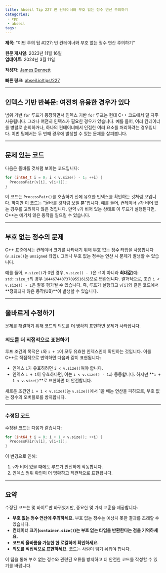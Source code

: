 ```yaml
---
title: Abseil Tip 227 빈 컨테이너와 부호 없는 정수 연산 주의하기
categories:
 - cpp
 - abseil
tags:
---
```



**제목:** "이번 주의 팁 #227: 빈 컨테이너와 부호 없는 정수 연산 주의하기"  

**원문 게시일:** 2023년 11월 16일  
**업데이트:** 2024년 3월 11일  

**작성자:** [James Dennett](mailto:jdennett@google.com)  

**빠른 링크:** [abseil.io/tips/227](https://abseil.io/tips/227)  

---

## **인덱스 기반 반복문: 여전히 유용한 경우가 있다**

범위 기반 `for` 루프가 등장하면서 인덱스 기반 `for` 루프는 현대 C++ 코드에서 덜 자주 사용됩니다. 그러나 여전히 인덱스가 필요한 경우가 있습니다. 예를 들어, 여러 컨테이너를 병렬로 순회하거나, 하나의 컨테이너에서 인접한 여러 요소를 처리하려는 경우입니다. 이번 팁에서는 두 번째 경우에 발생할 수 있는 문제를 살펴봅니다.

---

## **문제 있는 코드**

다음은 올바를 것처럼 보이는 코드입니다:

```cpp
for (int64_t i = 0; i < v.size() - 1; ++i) {
  ProcessPair(v[i], v[i+1]);
}
```

이 코드는 `ProcessPair()`를 호출하기 전에 유효한 인덱스를 확인하는 것처럼 보입니다. 하지만 이 코드는 "올바를 것처럼 보일 뿐"입니다. 예를 들어, 컨테이너 `v`가 비어 있는 경우를 고려하지 않은 것입니다. 만약 `v`가 비어 있는 상태로 이 루프가 실행된다면, C++는 예기치 않은 동작을 일으킬 수 있습니다.

---

## **부호 없는 정수의 문제**

C++ 표준에서는 컨테이너 크기를 나타내기 위해 부호 없는 정수 타입을 사용합니다 (`v.size()`는 `unsigned` 타입). 그러나 부호 없는 정수는 연산 시 문제가 발생할 수 있습니다.

예를 들어, `v.size()`가 0인 경우, `v.size() - 1`은 -1이 아니라 **최대값**(예: `std::size_t`의 경우 `18446744073709551615`)으로 변환됩니다. 결과적으로, 조건 `i < v.size() - 1`은 잘못 평가될 수 있습니다. 즉, 루프가 실행되고 `v[i]`와 같은 코드에서 **정의되지 않은 동작(UB)**이 발생할 수 있습니다.

---

## **올바르게 수정하기**

문제를 해결하기 위해 코드의 의도를 더 명확히 표현하면 문제가 사라집니다.

### **의도를 더 직접적으로 표현하기**
루프 조건의 목적은 `i`와 `i + 1`이 모두 유효한 인덱스인지 확인하는 것입니다. 이를 C++로 직접적으로 번역하면 다음과 같이 표현됩니다:

- 인덱스 `i`가 유효하려면 `i < v.size()`여야 합니다.
- 인덱스 `i + 1`이 유효하다면, 이는 `i < v.size() - 1`과 동등합니다. 하지만 **`i + 1 < v.size()`**로 표현하면 더 안전합니다.

새로운 조건인 `i + 1 < v.size()`는 `v.size()`에서 1을 빼는 연산을 피하므로, 부호 없는 정수의 오버플로를 방지합니다.

---

### **수정된 코드**

수정된 코드는 다음과 같습니다:

```cpp
for (int64_t i = 0; i + 1 < v.size(); ++i) {
  ProcessPair(v[i], v[i+1]);
}
```

이 변경으로 인해:
1. `v`가 비어 있을 때에도 루프가 안전하게 작동합니다.
2. 인덱스 범위 확인이 더 명확하고 직관적으로 표현됩니다.

---

## **요약**

수정된 코드는 몇 바이트만 바뀌었지만, 중요한 몇 가지 교훈을 제공합니다:

- **부호 없는 정수 연산에 주의하세요.** 부호 없는 정수는 예상치 못한 결과를 초래할 수 있습니다.  
- **컨테이너 크기(`container.size()`)는 부호 없는 타입을 반환한다는 점을 기억하세요.**
- **코드의 올바름을 가능한 한 로컬하게 확인하세요.**  
- **의도를 직접적으로 표현하세요.** 코드는 사람이 읽기 쉬워야 합니다.  

이 팁을 통해 부호 없는 정수와 관련된 오류를 방지하고 더 안전한 코드를 작성할 수 있기를 바랍니다.